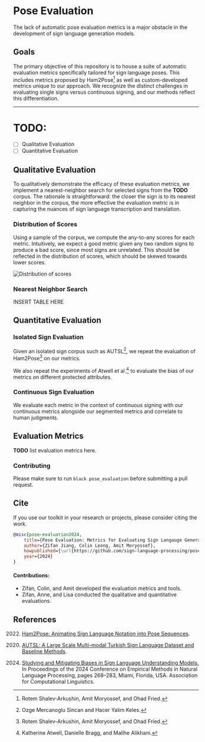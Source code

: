 # Pose Evaluation

The lack of automatic pose evaluation metrics is a major obstacle in the development of
sign language generation models.

## Goals

The primary objective of this repository is to house a suite of
automatic evaluation metrics specifically tailored for sign language poses.
This includes metrics proposed by Ham2Pose[^1]
as well as custom-developed metrics unique to our approach.
We recognize the distinct challenges in evaluating single signs versus continuous signing,
and our methods reflect this differentiation.


---

# TODO:

- [ ] Qualitative Evaluation
- [ ] Quantitative Evaluation

## Qualitative Evaluation

To qualitatively demonstrate the efficacy of these evaluation metrics,
we implement a nearest-neighbor search for selected signs from the **TODO** corpus.
The rationale is straightforward: the closer the sign is to its nearest neighbor in the corpus,
the more effective the evaluation metric is in capturing the nuances of sign language transcription and translation.

### Distribution of Scores

Using a sample of the corpus, we compute the any-to-any scores for each metric.
Intuitively, we expect a good metric given any two random signs to produce a bad score, since most signs are unrelated.
This should be reflected in the distribution of scores, which should be skewed towards lower scores.

![Distribution of scores](assets/distribution/all.png)

### Nearest Neighbor Search

INSERT TABLE HERE

## Quantitative Evaluation

### Isolated Sign Evaluation

Given an isolated sign corpus such as AUTSL[^2], we repeat the evaluation of Ham2Pose[^1] on our metrics.

We also repeat the experiments of Atwell et al.[^3] to evaluate the bias of our metrics on different protected attributes.

### Continuous Sign Evaluation

We evaluate each metric in the context of continuous signing with our continuous metrics alongside our segmented metrics
and correlate to human judgments.

## Evaluation Metrics

**TODO** list evaluation metrics here.

### Contributing

Please make sure to run `black pose_evaluation` before submitting a pull request.

## Cite

If you use our toolkit in your research or projects, please consider citing the work.

```bib
@misc{pose-evaluation2024,
    title={Pose Evaluation: Metrics for Evaluating Sign Langauge Generation Models},
    author={Zifan Jiang, Colin Leong, Amit Moryossef},
    howpublished={\url{https://github.com/sign-language-processing/pose-evaluation}},
    year={2024}
}
```

#### Contributions:
- Zifan, Colin, and Amit developed the evaluation metrics and tools.
- Zifan, Anne, and Lisa conducted the qualitative and quantitative evaluations.

## References

[^1]: Rotem Shalev-Arkushin, Amit Moryossef, and Ohad Fried.
2022. [Ham2Pose: Animating Sign Language Notation into Pose Sequences](https://arxiv.org/abs/2211.13613).
[^2]: Ozge Mercanoglu Sincan and Hacer Yalim Keles.
2020. [AUTSL: A Large Scale Multi-modal Turkish Sign Language Dataset and Baseline Methods](https://arxiv.org/abs/2008.00932).
[^3]: Katherine Atwell, Danielle Bragg, and Malihe Alikhani. 
2024. [Studying and Mitigating Biases in Sign Language Understanding Models.](https://aclanthology.org/2024.emnlp-main.17/)
In Proceedings of the 2024 Conference on Empirical Methods in Natural Language Processing, pages 268–283, Miami, Florida, USA. Association for Computational Linguistics.
